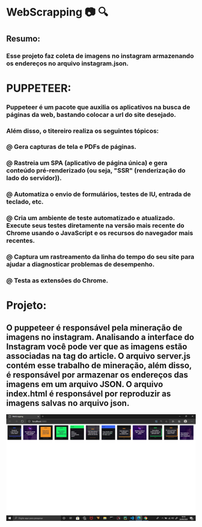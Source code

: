 # WebScrapping :camera: :mag:

## Resumo: 
### Esse projeto faz coleta de imagens no instagram armazenando os endereços no arquivo instagram.json.

# PUPPETEER:

### Puppeteer é um pacote que auxilia os aplicativos na busca de páginas da web, bastando colocar a url do site desejado.
### Além disso, o titereiro realiza os seguintes tópicos:
### @ Gera capturas de tela e PDFs de páginas.
### @ Rastreia um SPA (aplicativo de página única) e gera conteúdo pré-renderizado (ou seja, "SSR" (renderização do lado do servidor)).
### @ Automatiza o envio de formulários, testes de IU, entrada de teclado, etc.
### @ Cria um ambiente de teste automatizado e atualizado. Execute seus testes diretamente na versão mais recente do Chrome usando o JavaScript e os recursos do navegador mais recentes.
### @ Captura um rastreamento da linha do tempo do seu site para ajudar a diagnosticar problemas de desempenho.
### @ Testa as extensões do Chrome.

# Projeto:

## O puppeteer é responsável pela mineração de imagens no instagram. Analisando a interface do Instagram você pode ver que as imagens estão associadas na tag do article. O arquivo server.js contém esse trabalho de mineração, além disso, é responsável por armazenar os endereços das imagens em um arquivo JSON. O arquivo index.html é responsável por reproduzir as imagens salvas no arquivo json.

![image 1](./README/Image1.png)